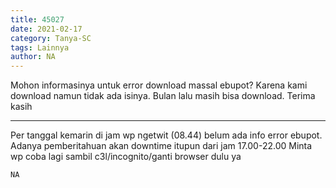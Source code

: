 ```yaml
---
title: 45027
date: 2021-02-17
category: Tanya-SC
tags: Lainnya
author: NA
---
```


Mohon informasinya untuk error download massal ebupot? Karena kami download namun tidak ada isinya. Bulan lalu masih bisa download. Terima kasih

---

Per tanggal kemarin di jam wp ngetwit (08.44) belum ada info error ebupot. Adanya pemberitahuan akan downtime itupun dari jam 17.00-22.00 Minta wp coba lagi sambil c3l/incognito/ganti browser dulu ya

`NA`
